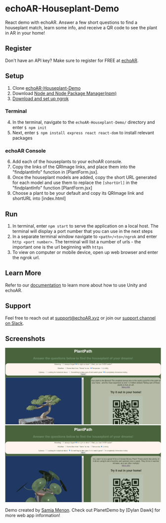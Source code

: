# echoAR-Houseplant-Demo
React demo with echoAR.  Answer a few short questions to find a houseplant match, learn some info, and receive a QR code to see the plant in AR in your home!

## Register
Don't have an API key? Make sure to register for FREE at [echoAR](https://www.echoar.xyz/).

## Setup
1. Clone [echoAR-Houseplant-Demo](https://github.com/samia-mnn/echoAR-Houseplant-Demo/)
2. Download [Node and Node Package Manager(npm)](https://nodejs.org/en/)
3. [Download and set up ngrok](https://ngrok.com/download)

### Terminal
4. In the terminal, navigate to the ```echoAR-Houseplant-Demo/``` directory and enter ```$ npm init```
5. Next, enter ```$ npm install express react react-dom``` to install relevant packages

### echoAR Console
6. Add each of the houseplants to your echoAR console.
7. Copy the links of the QRImage links, and place them into the "findplantInfo" function in [PlantForm.jsx]. 
8. Once the houseplant models are added, copy the short URL generated for each model and use them to replace the ```[shortUrl]``` in the "findplantInfo" function [PlantForm.jsx]
9. Choose a plant to be your default and copy its QRImage link and shortURL into [index.html]

## Run
1. In terminal, enter ```npm start``` to serve the application on a local host. The terminal will display a port number that you can use in the next steps
2. In a separate terminal window navigate to ```<path>/<to>/ngrok``` and enter ```http <port number>```. The terminal will list a number of urls - the important one is the url beginning with  ```https```
3. To view on computer or mobile device, open up web browser and enter the ngrok url.


## Learn More
Refer to our [documentation](https://docs.echoar.xyz/unity/) to learn more about how to use Unity and echoAR.

## Support
Feel free to reach out at [support@echoAR.xyz](support@echoAR.xyz) or join our [support channel on Slack](https://join.slack.com/t/echoar/shared_invite/enQtNTg4NjI5NjM3OTc1LWU1M2M2MTNlNTM3NGY1YTUxYmY3ZDNjNTc3YjA5M2QyNGZiOTgzMjVmZWZmZmFjNGJjYTcxZjhhNzk3YjNhNjE).

## Screenshots
![Demo Bonsai](images/bonsai.JPG)
![Demo Money Plant](images/money.JPG)

Demo created by [Samia Menon](https://github.com/samia-mnn/). Check out PlanetDemo by [Dylan Dawk] for more web app information!

